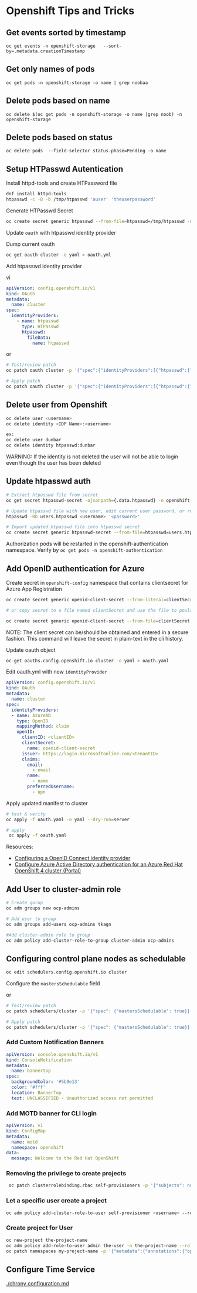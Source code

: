 # Openshift Tips and Tricks

## Get events sorted by timestamp

``` oc get events -n openshift-storage   --sort-by=.metadata.creationTimestamp ```

## Get only names of pods

``` oc get pods -n openshift-storage -o name | grep noobaa ```

## Delete pods based on name

``` oc delete $(oc get pods -n openshift-storage -o name |grep noob) -n openshift-storage ```

## Delete pods based on status
``` oc delete pods  --field-selector status.phase=Pending -o name ```

## Setup HTPasswd Autentication

Install httpd-tools and create HTPassword file

```bash
dnf install httpd-tools
htpasswd -c -B -b /tmp/htpasswd 'auser' 'theuserpassword'
```

Generate HTPasswd Secret

```bash
oc create secret generic htpasswd --from-file=htpasswd=/tmp/htpasswd -n openshift-config
```

Update `oauth` with htpasswd identity provider

Dump current oauth
```bash
oc get oauth cluster -o yaml > oauth.yml
```
Add htpasswd identity provider

vi
```yaml
apiVersion: config.openshift.io/v1
kind: OAuth
metadata:
  name: cluster
spec: 
  identityProviders:
    - name: htpasswd
      type: HTPasswd
      htpasswd:
        fileData:
          name: htpasswd
```
or 

```bash
# Test/review patch
oc patch oauth cluster -p '{"spec":{"identityProviders":[{"htpasswd":{"fileData":{"name":"htpasswd"}},"name":"htpasswd","type":"HTPasswd"}]}}' --type=merge --dry-run=server -o yaml

# Apply patch
oc patch oauth cluster -p '{"spec":{"identityProviders":[{"htpasswd":{"fileData":{"name":"htpasswd"}},"name":"htpasswd","type":"HTPasswd"}]}}' --type=merge

```
## Delete user from Openshift

```bash
oc delete user <username>
oc delete identity <IDP Name>:<username>

ex:
oc delete user dunbar
oc delete identity htpasswd:dunbar   
```

WARNING: If the identity is not deleted the user will not be able to login even though the user has been deleted

## Update htpasswd auth

```bash
# Extract htpasswd file from secret
oc get secret htpasswd-secret -ojsonpath={.data.htpasswd} -n openshift-config | base64 --decode > users.htpasswd

# Update htpasswd file with new user, edit current user password, or remove user
htpasswd -Bb users.htpasswd <username> '<password>'

# Import updated htpasswd file into htpasswd secret
oc create secret generic htpasswd-secret --from-file=htpasswd=users.htpasswd --dry-run=client -o yaml -n openshift-config | oc replace -f -
```

Authorization pods will be restarted in the openshift-authentication namespace.
Verify by `oc get pods -n openshift-authentication`

## Add OpenID authentication for Azure

Create secret in `openshift-config` namespace that contains clientsecret for Azure App Registration

```bash
oc create secret generic openid-client-secret --from-literal=clientSecret=<secret> -n openshift-config

# or copy secret to a file named clientSecret and use the file to poulated the clientSecret key

oc create secret generic openid-client-secret --from-file=clientSecret -n openshift-config
```

NOTE: The client secret can be/should be obtained and entered in a secure fashion. This command will leave the secret
in plain-text in the cli history.

Update oauth object

```bash
oc get oauths.config.openshift.io cluster -o yaml > oauth.yaml
```

Edit oauth.yml with new `identityProvider`

```yaml
apiVersion: config.openshift.io/v1
kind: OAuth
metadata:
  name: cluster
spec:
  identityProviders:
  - name: AzureAD
    type: OpenID
    mappingMethod: claim
    openID:
      clientID: <clientID>
      clientSecret:
        name: openid-client-secret
      issuer: https://login.microsoftonline.com/<tenantID>
      claims:
        email:
          - email
        name:
          - name
        preferredUsername:
          - upn
```

Apply updated manifest to cluster

```bash
# test & verify 
oc apply -f oauth.yaml -o yaml --dry-run=server

# apply
 oc apply -f oauth.yaml
```

Resources:

- [Configuring a OpenID Connect identity provider](https://docs.openshift.com/container-platform/4.7/authentication/identity_providers/configuring-oidc-identity-provider.html)
- [Configure Azure Active Directory authentication for an Azure Red Hat OpenShift 4 cluster (Portal)](https://docs.microsoft.com/en-us/azure/openshift/configure-azure-ad-ui)

## Add User to cluster-admin role

```bash
# Create gorup
oc adm groups new ocp-admins

# Add user to group
oc adm groups add-users ocp-admins tkagn

#Add cluster-admin role to group
oc adm policy add-cluster-role-to-group cluster-admin ocp-admins
```


## Configuring control plane nodes as schedulable

```bash
oc edit schedulers.config.openshift.io cluster 
```
Configure the `mastersSchedulable` field

or 

```bash
# Test/review patch
oc patch schedulers/cluster -p '{"spec": {"mastersSchedulable": true}}' --type=merge --dry-run=server -o yaml

# Apply patch
oc patch schedulers/cluster -p '{"spec": {"mastersSchedulable": true}}' --type=merge
```

### Add Custom Notification Banners

```yaml
apiVersion: console.openshift.io/v1
kind: ConsoleNotification
metadata:
  name: bannertop
spec:
  backgroundColor: '#5b9e13'
  color: '#fff'
  location: BannerTop
  text: UNCLASSIFIED - Unauthorized access not permitted
```

### Add MOTD banner for CLI login

```yaml
apiVersion: v1
kind: ConfigMap
metadata:
  name: motd
  namespace: openshift
data:
  message: Welcome to the Red Hat OpenShift
```


### Removing the privilege to create projects
```bash
 oc patch clusterrolebinding.rbac self-provisioners -p '{"subjects": null}'
```

### Let a specific user create a project
```bash
oc adm policy add-cluster-role-to-user self-provisioner <username> --rolebinding-name='self-provisioners'
```

### Create project for User
```bash
oc new-project the-project-name
oc adm policy add-role-to-user admin the-user -n the-project-name --rolebinding-name='admin'
oc patch namespaces my-project-name -p '{"metadata":{"annotations":{"openshift.io/requester": "the-user"}}}'
```

## Configure Time Service

[./chrony configuration.md](./chrony-configuration.md)

